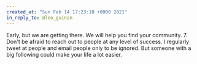 ```yaml
---
created_at: "Sun Feb 14 17:23:10 +0000 2021"
in_reply_to: @leo_guinan
---
```


Early, but we are getting there. We will help you find your community.
7. Don't be afraid to reach out to people at any level of success.  I regularly tweet at people and email people only to be ignored. But someone with a big following could make your life a lot easier.